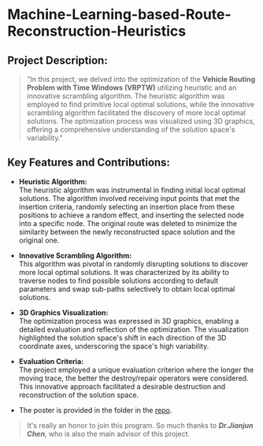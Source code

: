 # Machine-Learning-based-Route-Reconstruction-Heuristics
## Project Description:
> "In this project, we delved into the optimization of the **Vehicle Routing Problem with Time Windows (VRPTW)** utilizing heuristic and an innovative scrambling algorithm. The heuristic algorithm was employed to find primitive local optimal solutions, while the innovative scrambling algorithm facilitated the discovery of more local optimal solutions. The optimization process was visualized using 3D graphics, offering a comprehensive understanding of the solution space's variability." <br>

## Key Features and Contributions:

- **Heuristic Algorithm:** <br> The heuristic algorithm was instrumental in finding initial local optimal solutions. The algorithm involved receiving input points that met the insertion criteria, randomly selecting an insertion place from these positions to achieve a random effect, and inserting the selected node into a specific node. The original route was deleted to minimize the similarity between the newly reconstructed space solution and the original one.

- **Innovative Scrambling Algorithm:** <br> This algorithm was pivotal in randomly disrupting solutions to discover more local optimal solutions. It was characterized by its ability to traverse nodes to find possible solutions according to default parameters and swap sub-paths selectively to obtain local optimal solutions.

- **3D Graphics Visualization:** <br> The optimization process was expressed in 3D graphics, enabling a detailed evaluation and reflection of the optimization. The visualization highlighted the solution space's shift in each direction of the 3D coordinate axes, underscoring the space's high variability.

- **Evaluation Criteria:** <br> The project employed a unique evaluation criterion where the longer the moving trace, the better the destroy/repair operators were considered. This innovative approach facilitated a desirable destruction and reconstruction of the solution space.

- The poster is provided in the folder in the [repo](https://github.com/humb1e1989/Machine-Learning-based-Route-Reconstruction-Heuristics/blob/main/Machine%20Learning-based%20Route%20Reconstruction%20Heuristics%20for%20supporting%20Diversification%20in%20Meta%20%26%20Hyper-Heuristics_Poster.pdf).<br>
> It's really an honor to join this program. So much thanks to _**Dr.Jianjun Chen**_, who is also the main advisor of this project.

